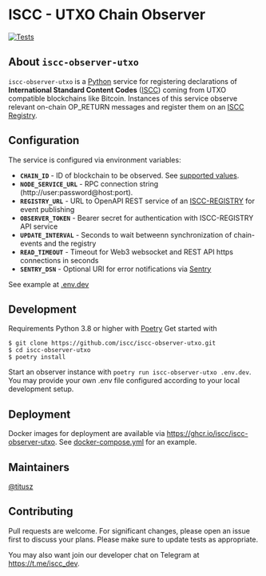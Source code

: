 # ISCC - UTXO Chain Observer

[![Tests](https://github.com/iscc/iscc-observer-utxo/actions/workflows/tests.yml/badge.svg)](https://github.com/iscc/iscc-observer-utxo/actions/workflows/tests.yml)

## About `iscc-observer-utxo`
`iscc-observer-utxo` is a [Python](https://python.org) service for registering declarations of
**International Standard Content Codes** ([ISCC](https://iscc.codes)) coming from UTXO compatible
blockchains like Bitcoin. Instances of this service observe relevant on-chain OP_RETURN messages
and register them on an [ISCC Registry](https://github.com/iscc/iscc-registry).

## Configuration

The service is configured via environment variables:

- **`CHAIN_ID`** - ID of blockchain to be observed. See [supported values](https://core.iscc.codes/constants/#iscc_core.constants.ST_ID--st_id).
- **`NODE_SERVICE_URL`** - RPC connection string (http://user:password@host:port).
- **`REGISTRY_URL`** - URL to OpenAPI REST service of an [ISCC-REGISTRY](https://github.com/iscc/iscc-registry) for event publishing
- **`OBSERVER_TOKEN`** - Bearer secret for authentication with ISCC-REGISTRY API service
- **`UPDATE_INTERVAL`** - Seconds to wait betweenn synchronization of chain-events and the registry
- **`READ_TIMEOUT`** - Timeout for Web3 websocket and REST API https connections in seconds
- **`SENTRY_DSN`** - Optional URI for error notifications via [Sentry](https://sentry.io)

See example at [.env.dev](.env.dev)

## Development
Requirements Python 3.8 or higher with [Poetry](https://python-poetry.org/)
Get started with
```shell
$ git clone https://github.com/iscc/iscc-observer-utxo.git
$ cd iscc-observer-utxo
$ poetry install
```

Start an observer instance with `poetry run iscc-observer-utxo .env.dev`.
You may provide your own .env file configured according to your local development setup.

## Deployment

Docker images for deployment are available via https://ghcr.io/iscc/iscc-observer-utxo.
See [docker-compose.yml](docker-compose.yml) for an example.


## Maintainers
[@titusz](https://github.com/titusz)

## Contributing

Pull requests are welcome. For significant changes, please open an issue first to discuss your
plans. Please make sure to update tests as appropriate.

You may also want join our developer chat on Telegram at <https://t.me/iscc_dev>.
